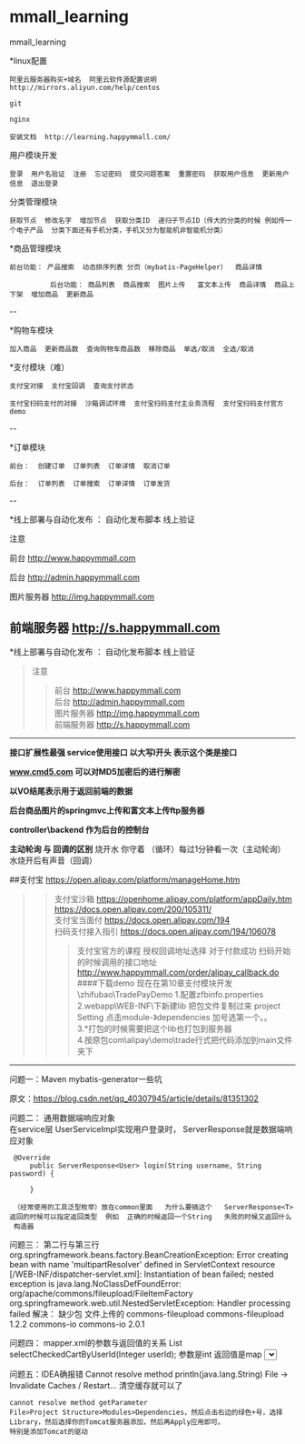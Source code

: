 # mmall_learning

mmall_learning

*linux配置



    阿里云服务器购买+域名  阿里云软件源配置说明 http://mirrors.aliyun.com/help/centos

    git

    nginx

    安装文档  http://learning.happymmall.com/

用户模块开发



    登录  用户名验证  注册  忘记密码  提交问题答案  重置密码  获取用户信息  更新用户信息  退出登录

分类管理模块



    获取节点  修改名字  增加节点  获取分类ID  递归子节点ID（传大的分类的时候 例如传一个电子产品  分类下面还有手机分类，手机又分为智能机非智能机分类）

*商品管理模块



    前台功能： 产品搜索  动态排序列表 分页（mybatis-PageHelper）  商品详情

              后台功能： 商品列表  商品搜索  图片上传   富文本上传  商品详情  商品上下架  增加商品  更新商品

--



*购物车模块



    加入商品  更新商品数  查询购物车商品数  移除商品  单选/取消  全选/取消

*支付模块（难）



    支付宝对接  支付宝回调  查询支付状态    

    支付宝扫码支付的对接  沙箱调试环境  支付宝扫码支付主业务流程  支付宝扫码支付官方demo

--



*订单模块



    前台：  创建订单  订单列表  订单详情  取消订单

    后台：  订单列表  订单搜索  订单详情  订单发货

--

*线上部署与自动化发布 ： 自动化发布脚本 线上验证



注意



前台 http://www.happymmall.com 

后台 http://admin.happymmall.com 

图片服务器 http://img.happymmall.com 

前端服务器 http://s.happymmall.com
--                 
*线上部署与自动化发布 ：    自动化发布脚本  线上验证 
   >注意   
   >>前台 http://www.happymmall.com   \
   >>后台 http://admin.happymmall.com  \
   >>图片服务器  http://img.happymmall.com  \
   >>前端服务器  http://s.happymmall.com    
   
                        

---------
**接口扩展性最强   service使用接口   以大写I开头  表示这个类是接口**

**www.cmd5.com   可以对MD5加密后的进行解密**

**以VO结尾表示用于返回前端的数据**

**后台商品图片的springmvc上传和富文本上传ftp服务器**

**controller\backend  作为后台的控制台**

**主动轮询 与 回调的区别**
烧开水  你守着  （循环）每过1分钟看一次（主动轮询）  水烧开后有声音（回调）


##支付宝   https://open.alipay.com/platform/manageHome.htm   
 >>支付宝沙箱  https://openhome.alipay.com/platform/appDaily.htm     https://docs.open.alipay.com/200/105311/  \
 >>支付宝当面付  https://docs.open.alipay.com/194    \
 >>扫码支付接入指引   https://docs.open.alipay.com/194/106078   
 >>>支付宝官方的课程
 >>>授权回调地址选择   对于付款成功 扫码开始的时候调用的接口地址 http://www.happymmall.com/order/alipay_callback.do
 ####下载demo 现在在第10章支付模块开发\zhifubao\TradePayDemo
 > 1.配置zfbinfo.properties  
        2.webapp\WEB-INF\下新建lib   把包文件复制过来  project Setting 点击module-》dependencies 加号选第一个。。   \
        3.*打包的时候需要把这个lib也打包到服务器   \
        4.按原包com\alipay\demo\trade行式把代码添加到main文件夹下


-----------------
问题一：Maven mybatis-generator一些坑

原文：https://blog.csdn.net/qq_40307945/article/details/81351302 


问题二： 通用数据端响应对象    
在service层  UserServiceImpl实现用户登录时，   ServerResponse<User>就是数据端响应对象
      
     @Override
         public ServerResponse<User> login(String username, String password) {
     
         }
     
     （经常使用的工具泛型枚举）放在common里面   为什么要搞这个   ServerResponse<T> 返回的时候可以指定返回类型  例如  正确的时候返回一个String   失败的时候又返回什么
     构造器

问题三：  第二行与第三行
               org.springframework.beans.factory.BeanCreationException: 
               Error creating bean with name 'multipartResolver' defined in ServletContext resource [/WEB-INF/dispatcher-servlet.xml]: Instantiation of bean failed; nested exception is java.lang.NoClassDefFoundError: org/apache/commons/fileupload/FileItemFactory
           org.springframework.web.util.NestedServletException: Handler processing failed
          解决：  缺少包  文件上传的
                   <dependency>
                     <groupId>commons-fileupload</groupId>
                     <artifactId>commons-fileupload</artifactId>
                     <version>1.2.2</version>
                   </dependency>
                   <dependency>
                     <groupId>commons-io</groupId>
                     <artifactId>commons-io</artifactId>
                     <version>2.0.1</version>
                   </dependency>


问题四：   mapper.xml的参数与返回值的关系
          List<Cart> selectCheckedCartByUserId(Integer userId);
          参数是int  返回值是map
                <select id="selectCheckedCartByUserId" parameterType="int" resultMap="BaseResultMap">
                  SELECT
                  <include refid="Base_Column_List"/>
                  from mmall_cart
                  where user_id = #{userId}
                  and checked = 1
                </select>

问题五：IDEA确报错 Cannot resolve method println(java.lang.String) 
    File -> Invalidate Caches / Restart… 
    清空缓存就可以了
    
    cannot resolve method getParameter
    File>Project Structure>Modules>Dependencies，然后点击右边的绿色+号，选择Library，然后选择你的Tomcat服务器添加，然后再Apply应用即可。
    特别是添加Tomcat的驱动
